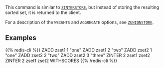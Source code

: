 This command is similar to [`ZINTERSTORE`](/commands/zinterstore), but instead of storing the resulting
sorted set, it is returned to the client.

For a description of the `WEIGHTS` and `AGGREGATE` options, see [`ZUNIONSTORE`](/commands/zunionstore).

## Examples

{{% redis-cli %}}
ZADD zset1 1 "one"
ZADD zset1 2 "two"
ZADD zset2 1 "one"
ZADD zset2 2 "two"
ZADD zset2 3 "three"
ZINTER 2 zset1 zset2
ZINTER 2 zset1 zset2 WITHSCORES
{{% /redis-cli %}}

